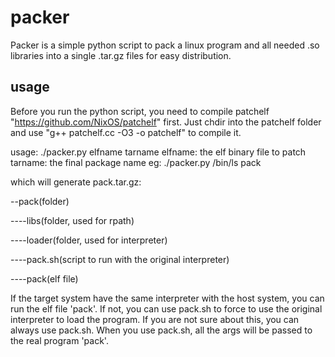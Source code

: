 packer
======
Packer is a simple python script to pack a linux program and all needed .so libraries into a single .tar.gz files for easy distribution.

usage
------
Before you run the python script, you need to compile patchelf "https://github.com/NixOS/patchelf" first. Just chdir into the patchelf folder and use "g++ patchelf.cc -O3 -o patchelf" to compile it.

usage: ./packer.py elfname tarname
	elfname: the elf binary file to patch
	tarname: the final package name
	eg: ./packer.py /bin/ls pack

which will generate pack.tar.gz:

--pack(folder)

----libs(folder, used for rpath)

----loader(folder, used for interpreter)

----pack.sh(script to run with the original interpreter)

----pack(elf file)

If the target system have the same interpreter with the host system, you can run the elf file 'pack'. If not, you can use pack.sh to force to use the original interpreter to load the program. If you are not sure about this, you can always use pack.sh. When you use pack.sh, all the args will be passed to the real program 'pack'.

